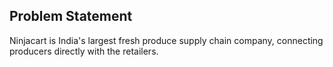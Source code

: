 ## Problem Statement

Ninjacart is India's largest fresh produce supply chain company, connecting producers directly with the retailers.
